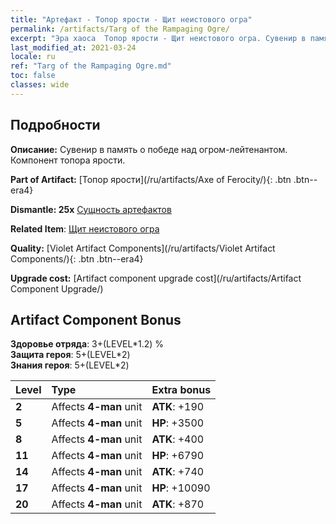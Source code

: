 ```yaml
---
title: "Артефакт - Топор ярости - Щит неистового огра"
permalink: /artifacts/Targ of the Rampaging Ogre/
excerpt: "Эра хаоса  Топор ярости - Щит неистового огра. Сувенир в память о победе над огром-лейтенантом. Компонент топора ярости."
last_modified_at: 2021-03-24
locale: ru
ref: "Targ of the Rampaging Ogre.md"
toc: false
classes: wide
---
```




## Подробности

 **Описание:** Сувенир в память о победе над огром-лейтенантом. Компонент топора ярости.

 **Part of Artifact:** [Топор ярости](/ru/artifacts/Axe of Ferocity/){: .btn .btn--era4}

 **Dismantle: 25x** [Сущность артефактов](/ru/Items/con_905/)

 **Related Item**: [Щит неистового огра](/ru/Items/art_126/)

 **Quality:** [Violet Artifact Components](/ru/artifacts/Violet Artifact Components/){: .btn .btn--era4}

 **Upgrade cost:** [Artifact component upgrade cost](/ru/artifacts/Artifact Component Upgrade/)

## Artifact Component Bonus

  **Здоровье отряда**: 3+(LEVEL\*1.2) %<br/>**Защита героя**: 5+(LEVEL\*2)<br/>**Знания героя**: 5+(LEVEL\*2)

  |  Level  | Type |    Extra bonus  | 
  |:--------|:-----|:----------------| 
  | **2** | Affects **4-man** unit | **ATK**: +190 | 
  | **5** | Affects **4-man** unit | **HP**: +3500 | 
  | **8** | Affects **4-man** unit | **ATK**: +400 | 
  | **11** | Affects **4-man** unit | **HP**: +6790 | 
  | **14** | Affects **4-man** unit | **ATK**: +740 | 
  | **17** | Affects **4-man** unit | **HP**: +10090 | 
  | **20** | Affects **4-man** unit | **ATK**: +870 | 
